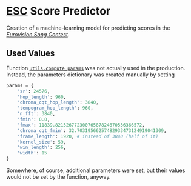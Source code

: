 #   [ESC](http://eurovision.tv/) Score Predictor

Creation of a machine-learning model for predicting scores in the [*Eurovision Song Contest*](http://eurovision.tv/).

##  Used Values

Function [`utils.compute_params`](utils.py#L218) was not actually used in the production.  Instead, the parameters dictionary was created manually by setting

```Python
params = {
    'sr': 24576,
    'hop_length': 960,
    'chroma_cqt_hop_length': 3840,
    'tempogram_hop_length': 960,
    'n_fft': 3840,
    'fmin': 0.0,
    'fmax': 11839.82152677230076587824670536366572,
    'chroma_cqt_fmin': 32.70319566257482933473124919041309,
    'frame_length': 1920, # instead of 3840 (half of it)
    'kernel_size': 59,
    'win_length': 256,
    'width': 15
}

```

Somewhere, of course, additional parameters were set, but their values would not be set by the function, anyway.
